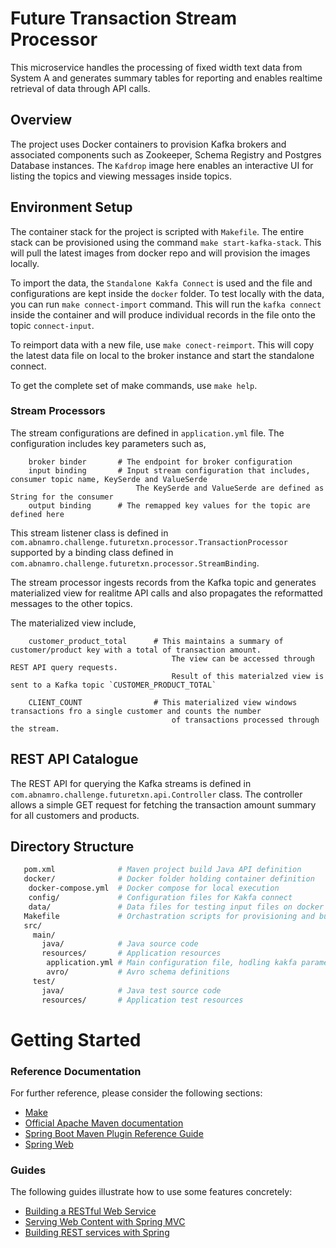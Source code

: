 # Future Transaction Stream Processor

This microservice handles the processing of fixed width text data from System A and generates summary
tables for reporting and enables realtime retrieval of data through API calls.

## Overview ##
The project uses Docker containers to provision Kafka brokers and associated components
such as Zookeeper, Schema Registry and Postgres Database instances. The `Kafdrop` image
here enables an interactive UI for listing the topics and viewing messages inside topics.

## Environment Setup ##
The container stack for the project is scripted with `Makefile`. The entire stack can be 
 provisioned using the command `make start-kafka-stack`. This will pull the latest images 
 from docker repo and will provision the images locally. 

To import the data, the `Standalone Kakfa Connect` is used and the file and configurations
are kept inside the `docker` folder. To test locally with the data, you can
run `make connect-import` command. This will run the `kafka connect` inside the container
and will produce individual records in the file onto the topic `connect-input`.

To reimport data with a new file, use `make conect-reimport`. This will copy the latest data file
on local to the broker instance and start the standalone connect.

To get the complete set of make commands, use `make help`.

### Stream Processors ###
The stream configurations are defined in `application.yml` file. The configuration includes key parameters such as,
```$xslt
    broker binder       # The endpoint for broker configuration
    input binding       # Input stream configuration that includes, consumer topic name, KeySerde and ValueSerde
                            The KeySerde and ValueSerde are defined as String for the consumer
    output binding      # The remapped key values for the topic are defined here 
```

This stream listener class is defined in `com.abnamro.challenge.futuretxn.processor.TransactionProcessor`
supported by a binding class defined in `com.abnamro.challenge.futuretxn.processor.StreamBinding`.

The stream processor ingests records from the Kafka topic and generates materialized view for realitme
API calls and also propagates the reformatted messages to the other topics.

The materialized view include,
```
    customer_product_total      # This maintains a summary of customer/product key with a total of transaction amount.
                                    The view can be accessed through REST API query requests.
                                    Result of this materialzed view is sent to a Kafka topic `CUSTOMER_PRODUCT_TOTAL`
    
    CLIENT_COUNT                # This materialized view windows transactions fro a single customer and counts the number
                                    of transactions processed through the stream.
```  

## REST API Catalogue ##
The REST API for querying the Kafka streams is defined in `com.abnamro.challenge.futuretxn.api.Controller` class.
The controller allows a simple GET request for fetching the transaction amount summary for all customers and products.

## Directory Structure ##

```bash
   pom.xml              # Maven project build Java API definition
   docker/              # Docker folder holding container definition
    docker-compose.yml  # Docker compose for local execution
    config/             # Configuration files for Kakfa connect
    data/               # Data files for testing input files on docker containers
   Makefile             # Orchastration scripts for provisioning and build
   src/
     main/
       java/            # Java source code
       resources/       # Application resources
        application.yml # Main configuration file, hodling kakfa parameters and stream config
        avro/           # Avro schema definitions
     test/
       java/            # Java test source code
       resources/       # Application test resources
``` 

# Getting Started

### Reference Documentation
For further reference, please consider the following sections:

* [Make](https://ftp.gnu.org/old-gnu/Manuals/make-3.79.1/html_node/make_45.html)
* [Official Apache Maven documentation](https://maven.apache.org/guides/index.html)
* [Spring Boot Maven Plugin Reference Guide](https://docs.spring.io/spring-boot/docs/2.2.7.RELEASE/maven-plugin/)
* [Spring Web](https://docs.spring.io/spring-boot/docs/2.2.7.RELEASE/reference/htmlsingle/#boot-features-developing-web-applications)

### Guides
The following guides illustrate how to use some features concretely:

* [Building a RESTful Web Service](https://spring.io/guides/gs/rest-service/)
* [Serving Web Content with Spring MVC](https://spring.io/guides/gs/serving-web-content/)
* [Building REST services with Spring](https://spring.io/guides/tutorials/bookmarks/)

